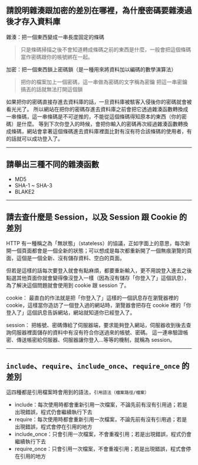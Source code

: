 ## 請說明雜湊跟加密的差別在哪裡，為什麼密碼要雜湊過後才存入資料庫

雜湊：把一個東西變成一串長度固定的條碼
> 只是條碼掃描之後不會知道轉成條碼之前的東西是什麼，一般會把這個條碼當作密碼跟你的帳號綁在一起。

加密：把一個東西鎖上密碼鎖（是一種用來將資料加以編碼的數學演算法）
> 把你的檔案加上一個密碼，這一串做為密碼的文字稱為密鑰
> 把這一串密鑰搞丟的話就無法打開這個鎖

如果把你的密碼直接存進去資料庫的話，一旦資料庫被駭客入侵後你的密碼就會被看光光了。
所以網站在把你的密碼存進去資料庫之前會把它透過雜湊函數轉換成一串條碼，這一串條碼是不可逆推的，不能從這個條碼得知原本的東西（你的密碼）是什麼。
等到下次你登入的時候，會把你輸入的密碼再次經過雜湊函數轉換成條碼，網站會拿著這個條碼進去資料庫裡面比對有沒有符合該條碼的使用者，有的話就可以成功登入了。

---

## 請舉出三種不同的雜湊函數
- MD5
- SHA-1 ~ SHA-3
- BLAKE2

---

## 請去查什麼是 Session，以及 Session 跟 Cookie 的差別
HTTP 有一種稱之為「無狀態」（stateless）的協議，正如字面上的意思，每次新開一個頁面都會是一個全新的狀態；可以想成是每次都重新開了一個無痕瀏覽的頁面，這個是一個全新、沒有儲存資料、空白的頁面。

但若是這樣的話每次要登入就會有點麻煩，都要重新輸入，更不用說登入進去之後點選其他頁面你就會變得像沒登入一樣（因為沒有儲存「你登入了」這個訊息），為了解決這個問題就會使用到 cookie 跟 session 了。

cookie：
最直白的作法就是把「你登入了」這樣的一個訊息存在瀏覽器裡的 cookie，這樣當你造訪了一個登入過的網站時，瀏覽器會把存在 cookie 裡的「你登入了」這個訊息告訴網站，網站就知道你已經登入了。

session：
把帳號、密碼傳給了伺服器端，要求能夠登入網站，伺服器收到後去查詢伺服器裡面儲存的資料中有沒有符合你送過來的帳號、密碼。
這一連串驗證帳密、傳送帳密給伺服器、伺服器讓你登入...等等的機制，就稱為 session。


---

##  `include`、`require`、`include_once`、`require_once` 的差別

這四種都是引用檔案時會用到的語法，`引用語法（檔案路徑/檔案）`

- include：每次使用時都會重新引用一次檔案，不論先前有沒有引用過；若是出現錯誤，程式仍會繼續執行下去
- require：每次使用時都會重新引用一次檔案，不論先前有沒有引用過；若是出現錯誤，程式會停在引用的地方
- include_once：只會引用一次檔案，不會重複引用；若是出現錯誤，程式仍會繼續執行下去
- require_once：只會引用一次檔案，不會重複引用；若是出現錯誤，程式會停在引用的地方
